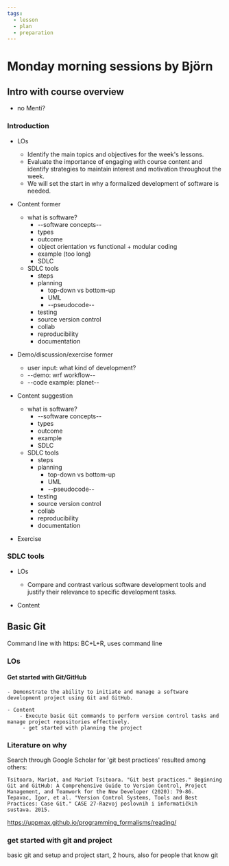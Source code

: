```yaml
---
tags:
  - lesson
  - plan
  - preparation
---
```


# Monday morning sessions by Björn

## Intro with course overview

- no Menti?

### Introduction

- LOs
    - Identify the main topics and objectives for the week's lessons.
    - Evaluate the importance of engaging with course content and identify strategies to maintain interest and motivation throughout the week.
    - We will set the start in why a formalized development of software is needed.

- Content former
    - what is software?
        - --software concepts--
        - types
        - outcome
        - object orientation vs functional + modular coding
        - example (too long)
        - SDLC
    - SDLC tools
        - steps
        - planning
            - top-down vs bottom-up
            - UML
            - --pseudocode--
        - testing
        - source version control
        - collab
        - reproducibility
        - documentation

- Demo/discussion/exercise former
    - user input: what kind of development?
    - --demo: wrf workflow--
    - --code example: planet--

- Content suggestion
    - what is software?
        - --software concepts--
        - types
        - outcome
        - example
        - SDLC
    - SDLC tools
        - steps
        - planning
            - top-down vs bottom-up
            - UML
            - --pseudocode--
        - testing
        - source version control
        - collab
        - reproducibility
        - documentation

- Exercise

### SDLC tools

- LOs
    - Compare and contrast various software development tools and justify their relevance to specific development tasks.

- Content

## Basic Git

Command line with https: BC+L+R, uses command line

### LOs

#### Get started with Git/GitHub

    - Demonstrate the ability to initiate and manage a software development project using Git and GitHub.

    - Content
        - Execute basic Git commands to perform version control tasks and manage project repositories effectively.
         - get started with planning the project

### Literature on why

Search through Google Scholar for 'git best practices' resulted among others:

    Tsitoara, Mariot, and Mariot Tsitoara. "Git best practices." Beginning Git and GitHub: A Comprehensive Guide to Version Control, Project Management, and Teamwork for the New Developer (2020): 79-86.
    Tepavac, Igor, et al. "Version Control Systems, Tools and Best Practices: Case Git." CASE 27-Razvoj poslovnih i informatičkih sustava. 2015.
 <https://uppmax.github.io/programming_formalisms/reading/>


### get started with git and project

basic git and setup and project start, 2 hours, also for people that know git
